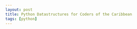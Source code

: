 ```yaml
---
layout: post
title: Python Datastructures for Coders of the Caribbean
tags: [python]
---
```



<script src="https://gist.github.com/Zweedeend/980f1ed1a8883ebbce5289aeaff1c597.js"></script>